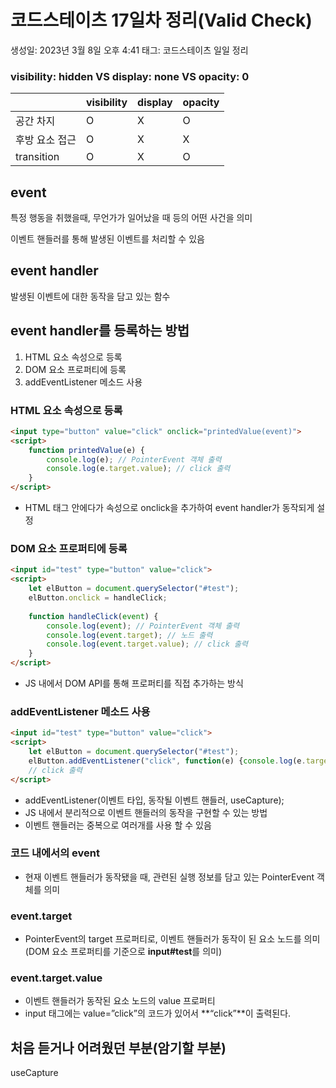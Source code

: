 # 코드스테이츠 17일차 정리(Valid Check)

생성일: 2023년 3월 8일 오후 4:41
태그: 코드스테이츠 일일 정리

### visibility: hidden VS display: none VS opacity: 0

|  | visibility | display | opacity |
| --- | --- | --- | --- |
| 공간 차지 | O | X | O |
| 후방 요소 접근 | O | X | X |
| transition | O | X | O |

## event

특정 행동을 취했을때, 무언가가 일어났을 때 등의 어떤 사건을 의미

이벤트 핸들러를 통해 발생된 이벤트를 처리할 수 있음

## event handler

발생된 이벤트에 대한 동작을 담고 있는 함수

## event handler를 등록하는 방법

1. HTML 요소 속성으로 등록
2. DOM 요소 프로퍼티에 등록
3. addEventListener 메소드 사용

### HTML 요소 속성으로 등록

```html
<input type="button" value="click" onclick="printedValue(event)">
<script>
	function printedValue(e) {
		console.log(e); // PointerEvent 객체 출력
		console.log(e.target.value); // click 출력
	}
</script>
```

- HTML 태그 안에다가 속성으로 onclick을 추가하여 event handler가 동작되게 설정

### DOM 요소 프로퍼티에 등록

```html
<input id="test" type="button" value="click">
<script>
	let elButton = document.querySelector("#test");
	elButton.onclick = handleClick;
        
	function handleClick(event) {
		console.log(event); // PointerEvent 객체 출력
		console.log(event.target); // 노드 출력
		console.log(event.target.value); // click 출력
	}
</script>
```

- JS 내에서 DOM API를 통해 프로퍼티를 직접 추가하는 방식

### addEventListener 메소드 사용

```html
<input id="test" type="button" value="click">
<script>
	let elButton = document.querySelector("#test");
	elButton.addEventListener("click", function(e) {console.log(e.target.value)}, false);
	// click 출력
</script>
```

- addEventListener(이벤트 타입, 동작될 이벤트 핸들러, useCapture);
- JS 내에서 분리적으로 이벤트 핸들러의 동작을 구현할 수 있는 방법
- 이벤트 핸들러는 중복으로 여러개를 사용 할 수 있음

### 코드 내에서의 event

- 현재 이벤트 핸들러가 동작됐을 때, 관련된 실행 정보를 담고 있는 PointerEvent 객체를 의미

### event.target

- PointerEvent의 target 프로퍼티로, 이벤트 핸들러가 동작이 된 요소 노드를 의미
(DOM 요소 프로퍼티를 기준으로 **input#test**를 의미)

### event.target.value

- 이벤트 핸들러가 동작된 요소 노드의 value 프로퍼티
- input 태그에는 value=”click”의 코드가 있어서 **“click”**이 출력된다.

## 처음 듣거나 어려웠던 부분(암기할 부분)

useCapture